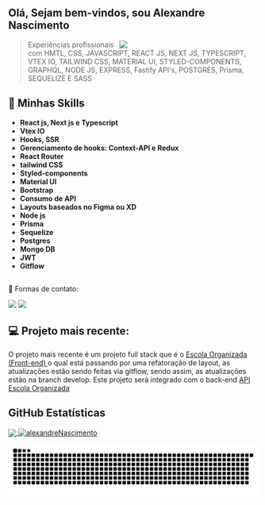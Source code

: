 ## Olá, Sejam bem-vindos, sou <strong>Alexandre Nascimento</strong>
<img align="right" width="280" src="https://i2.wp.com/allhtaccess.info/wp-content/uploads/2018/03/programming.gif?fit=1281%2C716&ssl=1" />

> Experiências profissionais com HMTL, CSS, JAVASCRIPT, REACT JS, NEXT JS, TYPESCRIPT, VTEX IO, TAILWIND CSS, MATERIAL UI, STYLED-COMPONENTS, GRAPHQL, NODE JS, EXPRESS, Fastify
API's, POSTGRES, Prisma, SEQUELIZE E SASS


## 🚀 Minhas Skills
<ul>
 <li> <strong> React js, Next js e Typescript </strong></li>
 <li> <strong> Vtex IO </strong></li>
 <li> <strong> Hooks, SSR </strong> </li>
 <li> <strong> Gerenciamento de hooks: Context-API e Redux </strong></li>
 <li> <strong> React Router </strong> </li>
 <li> <strong> tailwind CSS </strong></li>
 <li> <strong> Styled-components </strong></li>
 <li> <strong> Material UI </strong></li>
 <li> <strong> Bootstrap </strong></li>
 <li> <strong> Consumo de API </strong></li>
 <li> <strong> Layouts baseados no Figma ou XD </strong></li>
 <li> <strong> Node js </strong></li>
 <li> <strong> Prisma </strong></li>
 <li> <strong> Sequelize </strong></li>
 <li> <strong> Postgres </strong></li>
 <li> <strong> Mongo DB </strong></li>
 <li> <strong> JWT </strong></li>
 <li> <strong> Gitflow </strong></li>
 </ul>
 

##

💬 Formas de contato: 
<div>
  <a href = "mailto:alexandre.devfront@hotmail.com"><img src="https://img.shields.io/badge/-Gmail-%23333?style=for-the-badge&logo=gmail&logoColor=white" target="_blank"></a>
   <a href="https://www.linkedin.com/in/alexandre-nascimento-66692920a/" target="_blank"><img src="https://img.shields.io/badge/-LinkedIn-%230077B5?style=for-the-badge&logo=linkedin&logoColor=white" target="_blank"></a> 
</div>


## 💻 Projeto mais recente:

O projeto mais recente é um projeto full stack que é o <a href="https://github.com/Alexandresfi/EscolaOrganizada"> Escola Organizada (Front-end) </a> o qual está passando por uma refatoração de layout, as atualizações estão sendo feitas via gitflow, sendo assim, as atualizações estão na branch develop. Este projeto será integrado com o back-end <a href="https://github.com/Alexandresfi/api-escola-organizada.git"> API Escola Organizada </a>

## **GitHub Estatísticas**
<div>
<a href="https://github.com/Alexandresfi">
  <img align="center" src="https://github-readme-stats.vercel.app/api/top-langs/?username=Alexandresfi&theme=dracula&hide_langs_below=1" />
</a>

<a href="https://github.com/Alexandresfi">
 <img align="center" src="https://github-readme-stats.vercel.app/api?username=Alexandresfi&show_icons=true&theme=dracula&line_height=27" alt=alexandreNascimento github stats"/>
</a>
</div>
 
<div> 

  ![Snake animation](https://github.com/Alexandresfi/Alexandresfi/blob/output/github-contribution-grid-snake.svg)
  
</div>


